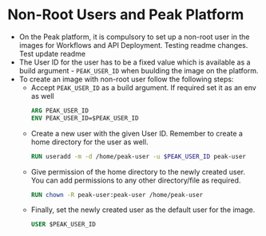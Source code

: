# Non-Root Users and Peak Platform
- On the Peak platform, it is compulsory to set up a non-root user in the images for Workflows and API Deployment.
Testing readme changes.
Test update readme
- The User ID for the user has to be a fixed value which is available as a build argument - `PEAK_USER_ID` when buulding the image on the platform.
- To create an image with non-root user follow the following steps:
  - Accept `PEAK_USER_ID` as a build argument. If required set it as an env as well
    ```Dockerfile
    ARG PEAK_USER_ID
    ENV PEAK_USER_ID=$PEAK_USER_ID
    ```
  - Create a new user with the given User ID. Remember to create a home directory for the user as well.
    ```Dockerfile
    RUN useradd -m -d /home/peak-user -u $PEAK_USER_ID peak-user
    ```
  - Give permission of the home directory to the newly created user. You can add permissions to any other directory/file as required.
    ```Dockerfile
    RUN chown -R peak-user:peak-user /home/peak-user
    ```
  - Finally, set the newly created user as the default user for the image.
    ```Dockerfile
    USER $PEAK_USER_ID
    ```